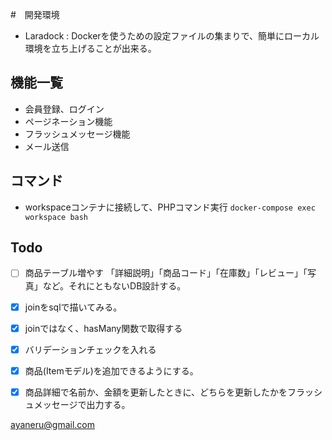 #　開発環境
- Laradock : Dockerを使うための設定ファイルの集まりで、簡単にローカル環境を立ち上げることが出来る。

## 機能一覧
- 会員登録、ログイン
- ページネーション機能
- フラッシュメッセージ機能
- メール送信


## コマンド
- workspaceコンテナに接続して、PHPコマンド実行
`docker-compose exec workspace bash`

## Todo
- [ ] 商品テーブル増やす 「詳細説明」「商品コード」「在庫数」「レビュー」「写真」など。それにともないDB設計する。
- [x] joinをsqlで描いてみる。
- [x] joinではなく、hasMany関数で取得する
- [x] バリデーションチェックを入れる
- [x] 商品(Itemモデル)を追加できるようにする。
- [x] 商品詳細で名前か、金額を更新したときに、どちらを更新したかをフラッシュメッセージで出力する。


ayaneru@gmail.com
